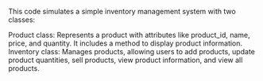 This code simulates a simple inventory management system with two classes:

Product class: Represents a product with attributes like product_id, name, price, and quantity. It includes a method to display product information.
Inventory class: Manages products, allowing users to add products, update product quantities, sell products, view product information, and view all products.

